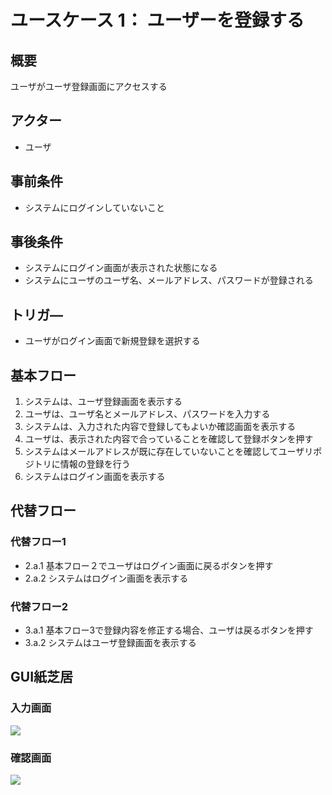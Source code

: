 # ユースケース 1： ユーザーを登録する

## 概要
ユーザがユーザ登録画面にアクセスする

## アクター
- ユーザ

## 事前条件
- システムにログインしていないこと

## 事後条件
- システムにログイン画面が表示された状態になる
- システムにユーザのユーザ名、メールアドレス、パスワードが登録される

## トリガ―
- ユーザがログイン画面で新規登録を選択する

## 基本フロー
1. システムは、ユーザ登録画面を表示する
2. ユーザは、ユーザ名とメールアドレス、パスワードを入力する
3. システムは、入力された内容で登録してもよいか確認画面を表示する
4. ユーザは、表示された内容で合っていることを確認して登録ボタンを押す
5. システムはメールアドレスが既に存在していないことを確認してユーザリポジトリに情報の登録を行う
6. システムはログイン画面を表示する

## 代替フロー
### 代替フロー1
- 2.a.1 基本フロー２でユーザはログイン画面に戻るボタンを押す
- 2.a.2 システムはログイン画面を表示する
### 代替フロー2
- 3.a.1 基本フロー3で登録内容を修正する場合、ユーザは戻るボタンを押す
- 3.a.2 システムはユーザ登録画面を表示する

## GUI紙芝居
### 入力画面
<img src="gamen1.png">

### 確認画面
<img src="gamen2.png">



